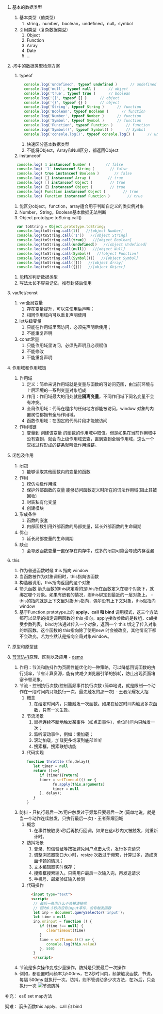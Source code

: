 1. 基本的数据类型
   1. 基本类型（值类型）
      1. string，number，boolean，undefined，null，symbol
   2. 引用类型（复杂数据类型）
      1. Object
      2. Function
      3. Array
      4. Date
      5. ...
2. JS中的数据类型检测方案
   1. typeof
      ```js
        console.log('undefined', typeof undefined )      // undefined
        console.log('null', typeof null )      // object
        console.log('true', typeof true )      // boolean
        console.log('[]', typeof [] )      // object
        console.log('{}', typeof {} )      // object
        console.log('String', typeof String )      // function
        console.log('Boolean', typeof Boolean )      // function
        console.log('Number', typeof Number )      // function
        console.log('Symbol', typeof Symbol )      // function
        console.log('Function', typeof Function )      // function
        console.log('Symbol()', typeof Symbol() )      // Symbol
        console.log('console.log()', typeof console.log() )      // undefined
      ```
      1. 快速区分基本数据类型
      2. 不能将Object，Array和Null区分，都返回Object
    2. instanceof
      ```js
        console.log( 1 instanceof Number )       // false
        console.log( '1' instanceof String )       // false
        console.log( true instanceof Boolean )       // false
        console.log( [] instanceof Array )        // true
        console.log( [] instanceof Object )        // true
        console.log( {} instanceof Object )        // true
        console.log( Function instanceof Object )        // true
        console.log( Function instanceof Function )        // true
      ```
      1. 能区分object，function，array适合用于判断自定义的类实例对象
      2. Number，String，Boolean基本数据无法判断
    3. Object.prototype.toString.call()
      ```js
        var toString = Object.prototype.toString;
        console.log(toString.call(1))   //[object Number]
        console.log(toString.call('1'))   //[object String]
        console.log(toString.call(true))   //[object Boolean]
        console.log(toString.call(undefined))   //[object Undefined]
        console.log(toString.call(null))   //[object Null]
        console.log(toString.call(Symbol))   //[object Function]
        console.log(toString.call(Symbol()))   //[object Symbol]
        console.log(toString.call([]))   //[object Array]
        console.log(toString.call({}))   //[object Object]
      ```
      1. 能精准判断数据类型
      2. 写法太长不容易记忆，推荐封装后使用

2. var/let/const
   1. var全局变量
      1. 存在变量提升，可以先使用后声明；
      2. 相同作用域内可以重复声明使用
   2. let块级变量
      1. 只能在作用域里面访问，必须先声明后使用；
      2. 不能重复声明
   3. const常量
      1. 只能作用域里访问，必须先声明且必须赋值
      2. 不能修改
      3. 不能重复声明

3. 作用域和作用域链
   1. 作用域
      1. 定义：简单来说作用域就是变量与函数的可访问范围，由当前环境与上层环境的一系列变量对象组成
      2. 作用：作用域最大的用处就是**隔离变量**，不同作用域下同名变量不会有冲突。
      3. 全局作用域：代码在程序的任何地方都能被访问，window 对象的内置属性都拥有全局作用域。
      4. 函数作用域：在固定的代码片段才能被访问
   2. 作用域链
      1. 变量到 创建该变量 的函数的作用域中取值。但是如果在当前作用域中没有查到，就会向上级作用域去查，直到查到全局作用域，这么一个查找过程形成的链条就叫做作用域链。

4. 闭包及作用
   1. 闭包
      1. 能够读取其他函数内的变量的函数
   2. 作用
      1. 模仿块级作用域
      2. 保护外部函数的变量 能够访问函数定义时所在的词法作用域(阻止其被回收)
      3. 封装私有化变量
      4. 创建模块
   3. 形成条件
      1. 函数的嵌套
      2. 内部函数引用外部函数的局部变量，延长外部函数的生命周期
   4. 优点
      1. 延长局部变量的生命周期
   5. 缺点
      1. 会导致函数变量一直保存在内存中，过多的闭包可能会导致内存泄漏

5. this
   1. 作为普通函数时候 this 指向 window
   2. 当函数被作为对象调用时，this指向该函数
   3. 构造器调用，this指向返回的这个对象
   4. 箭头函数 箭头函数的this绑定看的是this所在函数定义在哪个对象下，就绑定哪个对象。如果有嵌套的情况，则this绑定到最近的一层对象上。 - this的指向就是上下文里对象this指向，偶尔没有上下文对象，this就指向window
   5. 基于Function.prototype上的 **apply、call 和 bind** 调用模式，这三个方法都可以显示的指定调用函数的 this 指向。apply接收参数的是数组，call接受参数列表，bind方法通过传入一个对象，返回一个 this 绑定了传入对象的新函数。这个函数的 this指向除了使用new 时会被改变，其他情况下都不会改变。若为空默认是指向全局对象window。

6. 原型和原型链
7. [节流防抖](https://zhuanlan.zhihu.com/p/466102509)原理、区别以及应用 - [demo](https://gitcdn.xiaodongxier.com/pages/20230314205738.html)
   1. 作用：节流和防抖作为页面性能优化的一种策略，可以降低回调函数的执行频率，节省计算资源，能有效减少浏览器引擎的损耗，防止出现页面堵塞卡顿现象。
   2. 节流 - 控制执行次数/控制高频事件执行次数 (简单地说，就是限制一个动作在一段时间内只能执行一次，最先触发的那一次) - 王者荣耀发大招
      1. 概念
         1. 在给定时间内，只能触发一次函数。如果在给定时间内触发多次函数，只有一次生效。
      2. 节流场景
         1. 鼠标连续不断地触发某事件（如点击事件），单位时间内只触发一次；
         2. 监听滚动事件，例如：懒加载；
         3. 滚动加载，加载更多或滚到底部监听
         4. 搜索框，搜索联想功能
      3. 代码实现
         ```js
         function throttle (fn,delay){
            let timer = null
            return ()=>{
               if (timer){return}
               timer = setTimeout(() => {
                     fn.apply(this,arguments)
                     timer = null
               }, delay);       
            }
         } 
         ```
   3. 防抖 - 只执行最后一次/用户触发过于频繁只要最后一次 (简单地说，就是 当一个动作连续触发，只执行最后一次) - 王者荣耀回城
      1. 概念
         1. 在事件被触发n秒后再执行回调，如果在这n秒内又被触发，则重新计时。
      2. 防抖场景
         <!-- 1. window触发resize的时候，不断的调整浏览器窗口大小会不断的触发这个事件，用防抖来让其只触发一次 -->
         1. 登录、短信验证等按钮避免用户点击太快，发行多次请求
         2. 调整浏览器窗口大小时，resize 次数过于频繁，计算过多，造成页面卡顿的情况；
         3. 文本编辑器实时保存；
         4. 搜索框搜索输入。只需用户最后一次输入完，再发送请求
         5. 手机号、邮箱验证输入检测
      3. 代码操作
         ```html
           <input type="text">
           <script>
            // 最后一条为什么不会被清掉呢
            // 因为0.5秒内没有input事件，没有触发函数
            let inp = document.querySelector('input');
            let time = null
            inp.oninput = function () {
               if (time !== null) {
                  clearTimeout(time)
               }
               time = setTimeout(() => {
                  console.log(this.value)
               }, 500)
            }
            </script>
         ```
   4. 节流是多次操作变成少量操作，防抖是只要最后一次操作
   5. 例如，都设置时间频率为500ms，在2秒时间内，频繁触发函数，节流，每隔 500ms 就执行一次。防抖，则不管调动多少次方法，在2s后，只会执行一次
      ![节流防抖](https://gitcdn.xiaodongxier.com/image/20230314215510.jpg)












补充：
es6
   set map方法

疑难：
箭头函数this
apply、call 和 bind